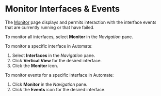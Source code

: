 # Monitor Interfaces & Events

The [Monitor](../Page_Desc/Monitor_H.htm) page displays and permits
interaction with the interface events that are currently running or that
have failed.

To monitor all interfaces, select **Monitor** in the *Navigation* pane.

To monitor a specific interface in Automate:

1.  Select **Interfaces** in the *Navigation* pane.
2.  Click **Vertical View** for the desired interface.
3.  Click the **Monitor** icon.

To monitor events for a specific interface in Automate:

1.  Click **Monitor** in the *Navigation* pane.
2.  Click the **Events** icon for the desired interface.
